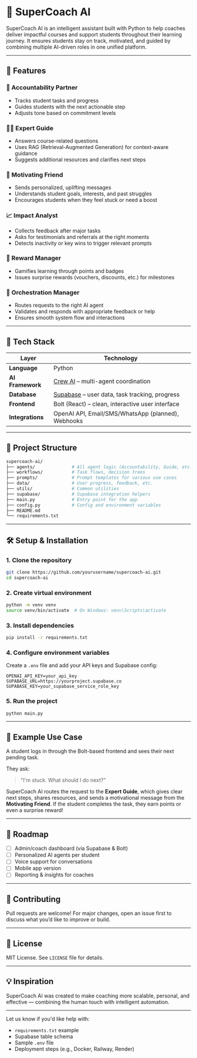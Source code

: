 # 🧠 SuperCoach AI

SuperCoach AI is an intelligent assistant built with Python to help coaches deliver impactful courses and support students throughout their learning journey. It ensures students stay on track, motivated, and guided by combining multiple AI-driven roles in one unified platform.

---

## 🚀 Features

### 🎯 Accountability Partner
- Tracks student tasks and progress
- Guides students with the next actionable step
- Adjusts tone based on commitment levels

### 🧑‍🏫 Expert Guide
- Answers course-related questions
- Uses RAG (Retrieval-Augmented Generation) for context-aware guidance
- Suggests additional resources and clarifies next steps

### 💬 Motivating Friend
- Sends personalized, uplifting messages
- Understands student goals, interests, and past struggles
- Encourages students when they feel stuck or need a boost

### 📈 Impact Analyst
- Collects feedback after major tasks
- Asks for testimonials and referrals at the right moments
- Detects inactivity or key wins to trigger relevant prompts

### 🎁 Reward Manager
- Gamifies learning through points and badges
- Issues surprise rewards (vouchers, discounts, etc.) for milestones

### 🧩 Orchestration Manager
- Routes requests to the right AI agent
- Validates and responds with appropriate feedback or help
- Ensures smooth system flow and interactions

---

## 🧰 Tech Stack

| Layer         | Technology |
|---------------|------------|
| **Language**  | Python |
| **AI Framework** | [Crew AI](https://github.com/joaomdmoura/crewAI) – multi-agent coordination |
| **Database**  | [Supabase](https://supabase.com) – user data, task tracking, progress |
| **Frontend**  | Bolt (React) – clean, interactive user interface |
| **Integrations** | OpenAI API, Email/SMS/WhatsApp (planned), Webhooks |

---

## 📂 Project Structure

```bash
supercoach-ai/
├── agents/              # All agent logic (Accountability, Guide, etc.)
├── workflows/           # Task flows, decision trees
├── prompts/             # Prompt templates for various use cases
├── data/                # User progress, feedback, etc.
├── utils/               # Common utilities
├── supabase/            # Supabase integration helpers
├── main.py              # Entry point for the app
├── config.py            # Config and environment variables
├── README.md
└── requirements.txt
````

---

## 🛠️ Setup & Installation

### 1. Clone the repository

```bash
git clone https://github.com/yourusername/supercoach-ai.git
cd supercoach-ai
```

### 2. Create virtual environment

```bash
python -m venv venv
source venv/bin/activate  # On Windows: venv\Scripts\activate
```

### 3. Install dependencies

```bash
pip install -r requirements.txt
```

### 4. Configure environment variables

Create a `.env` file and add your API keys and Supabase config:

```env
OPENAI_API_KEY=your_api_key
SUPABASE_URL=https://yourproject.supabase.co
SUPABASE_KEY=your_supabase_service_role_key
```

### 5. Run the project

```bash
python main.py
```

---

## 🧪 Example Use Case

A student logs in through the Bolt-based frontend and sees their next pending task.

They ask:

> "I'm stuck. What should I do next?"

SuperCoach AI routes the request to the **Expert Guide**, which gives clear next steps, shares resources, and sends a motivational message from the **Motivating Friend**.
If the student completes the task, they earn points or even a surprise reward!

---

## 📌 Roadmap

* [ ] Admin/coach dashboard (via Supabase & Bolt)
* [ ] Personalized AI agents per student
* [ ] Voice support for conversations
* [ ] Mobile app version
* [ ] Reporting & insights for coaches

---

## 🤝 Contributing

Pull requests are welcome! For major changes, open an issue first to discuss what you’d like to improve or build.

---

## 📄 License

MIT License. See `LICENSE` file for details.

---

## 💡 Inspiration

SuperCoach AI was created to make coaching more scalable, personal, and effective — combining the human touch with intelligent automation.

---

Let us know if you'd like help with:

* `requirements.txt` example
* Supabase table schema
* Sample `.env` file
* Deployment steps (e.g., Docker, Railway, Render)
